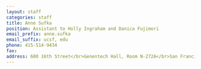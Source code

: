 ```yaml
---
layout: staff
categories: staff
title: Anne Sufka
position: Assistant to Holly Ingraham and Danica Fujimori
email_prefix: anne.sufka
email_suffix: ucsf, edu
phone: 415-514-9434
fax:
address: 600 16th Street</br>Genentech Hall, Room N-272A</br>San Francisco, CA 94158-2140</br>
---
```

